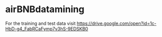 # airBNBdatamining
For the training and test data visit https://drive.google.com/open?id=1c-HbD-g4_FabRCaFymp7v3hS-9EDSKB0
